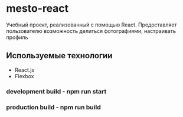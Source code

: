 # mesto-react

Учебный проект, реализованный с помощью React. Предоставляет пользователю возможность делиться фотографиями, настраивать профиль

## Используемые технологии

* React.js
* Flexbox

### development build - npm run start
### production build - npm run build